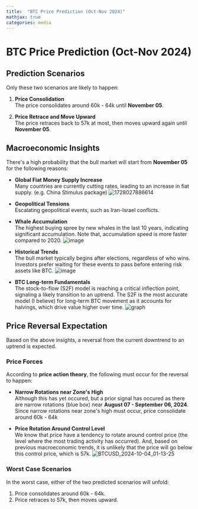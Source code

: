 ```yaml
---
title:  "BTC Price Prediction (Oct-Nov 2024)"
mathjax: true
categories: media
---
```


# BTC Price Prediction (Oct-Nov 2024)

## Prediction Scenarios

Only these two scenarios are likely to happen:

1. **Price Consolidation**  
   The price consolidates around 60k - 64k until **November 05**.
   
2. **Price Retrace and Move Upward**  
   The price retraces back to 57k at most, then moves upward again until **November 05**.

## Macroeconomic Insights

There's a high probability that the bull market will start from **November 05** for the following reasons:

- **Global Fiat Money Supply Increase**  
  Many countries are currently cutting rates, leading to an increase in fiat supply. (e.g. China Stimulus package) 
  ![1728027886614](https://github.com/user-attachments/assets/706e6596-eded-459d-a72c-ce2b213a6921)

- **Geopolitical Tensions**  
  Escalating geopolitical events, such as Iran-Israel conflicts.
  
- **Whale Accumulation**  
  The highest buying spree by new whales in the last 10 years, indicating significant accumulation. Note that, accumulation speed is more faster compared to 2020.
  ![image](https://github.com/user-attachments/assets/5ec17b05-9afc-4e29-bfa0-acfb3667e991)

- **Historical Trends**  
  The bull market typically begins after elections, regardless of who wins. Investors prefer waiting for these events to pass before entering risk assets like BTC.
  ![image](https://github.com/user-attachments/assets/b71f493a-d95b-4cf7-b29d-6d2298decac8)
  
- **BTC Long-term Fundamentals**  
  The stock-to-flow (S2F) model is reaching a critical inflection point, signaling a likely transition to an uptrend. The S2F is the most accurate model (I believe) for long-term BTC movement as it accounts for halvings, which drive value higher over time.
![graph](https://github.com/user-attachments/assets/07257cbc-5193-4f88-8426-ae0acff90136)

## Price Reversal Expectation

Based on the above insights, a reversal from the current downtrend to an uptrend is expected. 

### Price Forces

According to **price action theory**, the following must occur for the reversal to happen:

- **Narrow Rotations near Zone's High**  
  Although this has yet occured, but a prior signal has occured as there are narrow rotations (blue box) near **August 07 - September 06, 2024**. Since narrow rotations near zone's high must occur, price consolidate around 60k - 64k 

- **Price Rotation Around Control Level**  
  We know that price have a tendency to rotate around control price (the level where the most trading activity has occurred). And, based on previous macroeconomic trends, it is unlikely that the price will go below this control price, which is 57k.
  ![BTCUSD_2024-10-04_01-13-25](https://github.com/user-attachments/assets/52bb0531-a721-4de2-8a6c-0cc3c0375ed4)


### Worst Case Scenarios

In the worst case, either of the two predicted scenarios will unfold:
1. Price consolidates around 60k - 64k.
2. Price retraces to 57k, then moves upward.
